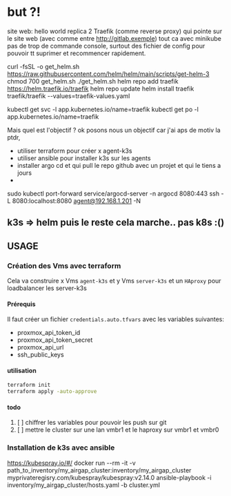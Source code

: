 # but ?!

site web: hello world replica 2
Traefik (comme reverse proxy) qui pointe sur le site web (avec comme entre http://gitlab.exemple)
tout ca avec minikube
pas de trop de commande console, surtout des fichier de config pour pouvoir tt suprimer et recommencer rapidement.

curl -fsSL -o get_helm.sh https://raw.githubusercontent.com/helm/helm/main/scripts/get-helm-3
 chmod 700 get_helm.sh
 ./get_helm.sh
helm repo add traefik  https://helm.traefik.io/traefik
helm repo update
helm install traefik traefik/traefik --values=traefik-values.yaml


kubectl get svc -l app.kubernetes.io/name=traefik
kubectl get po -l app.kubernetes.io/name=traefik



Mais quel est l'objectif ? ok posons nous un objectif car j'ai aps de motiv la ptdr,




- utiliser terraform pour créer x agent-k3s
- utiliser ansible pour installer k3s sur les agents
- installer argo cd et qui pull le repo github avec un projet et qui le tiens a jours
- 


sudo kubectl port-forward service/argocd-server -n argocd 8080:443
ssh -L 8080:localhost:8080 agent@192.168.1.201 -N




## k3s => helm puis le reste cela marche.. pas k8s :()







## USAGE

### Création des Vms avec terraform
Cela va construire x Vms `agent-k3s` et y Vms `server-k3s` et un `HAproxy` pour loadbalancer les server-k3s

#### Prérequis

Il faut créer un fichier `credentials.auto.tfvars` avec les variables suivantes:
 - proxmox_api_token_id
 - proxmox_api_token_secret
 - proxmox_api_url
 - ssh_public_keys

#### utilisation

```bash
terraform init
terraform apply -auto-approve
```

#### todo
1. [ ] chiffrer les variables pour pouvoir les push sur git
2. [ ] mettre le cluster sur une lan vmbr1 et le haproxy sur vmbr1 et vmbr0

### Installation de k3s avec ansible

https://kubespray.io/#/
docker run --rm -it -v path_to_inventory/my_airgap_cluster:inventory/my_airgap_cluster myprivateregisry.com/kubespray/kubespray:v2.14.0 ansible-playbook -i inventory/my_airgap_cluster/hosts.yaml -b cluster.yml

